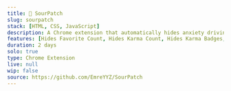 ```yaml
---
title: 🍋 SourPatch
slug: sourpatch
stack: [HTML, CSS, JavaScript]
description: A Chrome extension that automatically hides anxiety driving "eksisozluk.com" features.
features: [Hides Favorite Count, Hides Karma Count, Hides Karma Badges, Hides All Eksi Seyler References, Hides Pena Videos]
duration: 2 days
solo: true
type: Chrome Extension
live: null
wip: false
source: https://github.com/EmreYYZ/SourPatch
---
```

